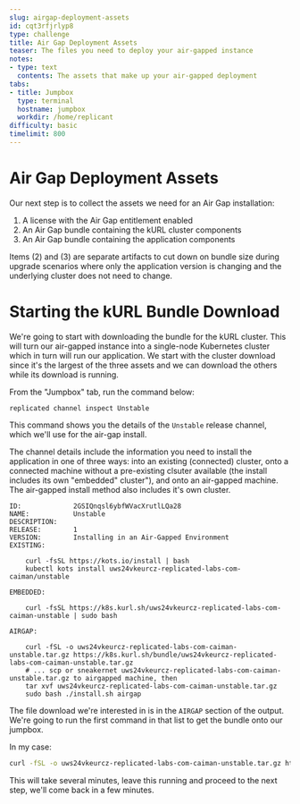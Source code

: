 ```yaml
---
slug: airgap-deployment-assets
id: cqt3rfjrlyp8
type: challenge
title: Air Gap Deployment Assets
teaser: The files you need to deploy your air-gapped instance
notes:
- type: text
  contents: The assets that make up your air-gapped deployment
tabs:
- title: Jumpbox
  type: terminal
  hostname: jumpbox
  workdir: /home/replicant
difficulty: basic
timelimit: 800
---
```


Air Gap Deployment Assets
=========================

Our next step is to collect the assets we need for an Air Gap installation:

1. A license with the Air Gap entitlement enabled
2. An Air Gap bundle containing the kURL cluster components
3. An Air Gap bundle containing the application components

Items (2) and (3) are separate artifacts to cut down on bundle size during
upgrade scenarios where only the application version is changing and the
underlying cluster does not need to change.

Starting the kURL Bundle Download
=================================

We're going to start with downloading the bundle for the kURL cluster. This will
turn our air-gapped instance into a single-node Kubernetes cluster which in
turn will run our application. We start with the cluster download since it's
the largest of the three assets and we can download the others while its
download is running.

From the "Jumpbox" tab, run the command below:

```
replicated channel inspect Unstable
```

This command shows you the details of the `Unstable` release channel,
which we'll use for the air-gap install.

The channel details include the information you need to install the
application in one of three ways: into an existing (connected) cluster,
onto a connected machine without a pre-existing clsuter available (the
install includes its own "embedded" cluster"), and onto an
air-gapped machine. The air-gapped install method also includes it's
own cluster.

```text
ID:             2GSIQnqsl6ybfWVacXrutlLQa28
NAME:           Unstable
DESCRIPTION:
RELEASE:        1
VERSION:        Installing in an Air-Gapped Environment
EXISTING:

    curl -fsSL https://kots.io/install | bash
    kubectl kots install uws24vkeurcz-replicated-labs-com-caiman/unstable

EMBEDDED:

    curl -fsSL https://k8s.kurl.sh/uws24vkeurcz-replicated-labs-com-caiman-unstable | sudo bash

AIRGAP:

    curl -fSL -o uws24vkeurcz-replicated-labs-com-caiman-unstable.tar.gz https://k8s.kurl.sh/bundle/uws24vkeurcz-replicated-labs-com-caiman-unstable.tar.gz
    # ... scp or sneakernet uws24vkeurcz-replicated-labs-com-caiman-unstable.tar.gz to airgapped machine, then
    tar xvf uws24vkeurcz-replicated-labs-com-caiman-unstable.tar.gz
    sudo bash ./install.sh airgap
```

The file download we're interested in is in the `AIRGAP` section of the
output. We're going to run the first command in that list to get the bundle
onto our jumpbox.

In my case:

```bash
curl -fSL -o uws24vkeurcz-replicated-labs-com-caiman-unstable.tar.gz https://k8s.kurl.sh/bundle/uws24vkeurcz-replicated-labs-com-caiman-unstable.tar.gz
```

This will take several minutes, leave this running and proceed to the next step, we'll come back in a few minutes.


